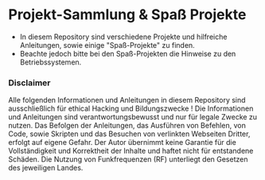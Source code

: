 # Projekt-Sammlung & Spaß Projekte

- In diesem Repository sind verschiedene Projekte und hilfreiche Anleitungen, sowie einige "Spaß-Projekte" zu finden.
- Beachte jedoch bitte bei den Spaß-Projekten die Hinweise zu den Betriebssystemen.


### Disclaimer
Alle folgenden Informationen und Anleitungen in diesem Repository sind ausschließlich für ethical Hacking und Bildungszwecke !
Die Informationen und Anleitungen sind verantwortungsbewusst und nur für legale Zwecke zu nutzen.
Das Befolgen der Anleitungen, das Ausführen von Befehlen, von Code, sowie Skripten und das Besuchen von verlinkten Webseiten Dritter, erfolgt auf eigene Gefahr.
Der Autor übernimmt keine Garantie für die Vollständigkeit und Korrektheit der Inhalte und haftet nicht für entstandene Schäden.
Die Nutzung von Funkfrequenzen (RF) unterliegt den Gesetzen des jeweiligen Landes.
